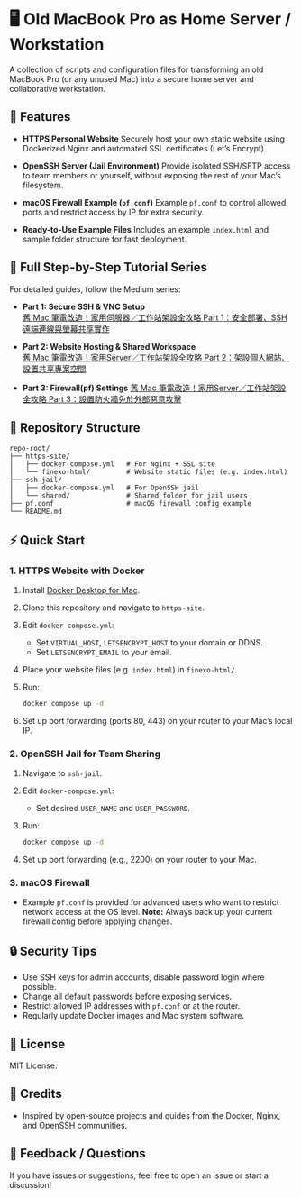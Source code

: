 # 🖥️ Old MacBook Pro as Home Server / Workstation

A collection of scripts and configuration files for transforming an old MacBook Pro (or any unused Mac) into a secure home server and collaborative workstation.

## 🚀 Features

* **HTTPS Personal Website**
  Securely host your own static website using Dockerized Nginx and automated SSL certificates (Let’s Encrypt).

* **OpenSSH Server (Jail Environment)**
  Provide isolated SSH/SFTP access to team members or yourself, without exposing the rest of your Mac’s filesystem.

* **macOS Firewall Example (`pf.conf`)**
  Example `pf.conf` to control allowed ports and restrict access by IP for extra security.

* **Ready-to-Use Example Files**
  Includes an example `index.html` and sample folder structure for fast deployment.

## 📖 Full Step-by-Step Tutorial Series

For detailed guides, follow the Medium series:

- **Part 1: Secure SSH & VNC Setup**  
  [舊 Mac 筆電改造！家用伺服器／工作站架設全攻略 Part 1：安全部署、SSH 遠端連線與螢幕共享實作](https://medium.com/@madiba-riddim/%E8%88%8A-mac-%E7%AD%86%E9%9B%BB%E6%94%B9%E9%80%A0-%E5%AE%B6%E7%94%A8%E4%BC%BA%E6%9C%8D%E5%99%A8-%E5%B7%A5%E4%BD%9C%E7%AB%99%E6%9E%B6%E8%A8%AD%E5%85%A8%E6%94%BB%E7%95%A5-part-1-%E5%AE%89%E5%85%A8%E9%83%A8%E7%BD%B2-ssh-%E9%81%A0%E7%AB%AF%E9%80%A3%E7%B7%9A%E8%88%87%E8%9E%A2%E5%B9%95%E5%85%B1%E4%BA%AB%E5%AF%A6%E4%BD%9C-30743ddcf522)

- **Part 2: Website Hosting & Shared Workspace**  
  [舊 Mac 筆電改造！家用Server／工作站架設全攻略 Part 2：架設個人網站、設置共享專案空間](https://medium.com/@madiba-riddim/%E8%88%8A-mac-%E7%AD%86%E9%9B%BB%E6%94%B9%E9%80%A0-%E5%AE%B6%E7%94%A8server-%E5%B7%A5%E4%BD%9C%E7%AB%99%E6%9E%B6%E8%A8%AD%E5%85%A8%E6%94%BB%E7%95%A5-part-2-%E6%9E%B6%E8%A8%AD%E5%80%8B%E4%BA%BA%E7%B6%B2%E7%AB%99-%E8%A8%AD%E7%BD%AE%E5%85%B1%E4%BA%AB%E5%B0%88%E6%A1%88%E7%A9%BA%E9%96%93-8e9fc42f7337)

- **Part 3: Firewall(pf) Settings**
   [舊 Mac 筆電改造！家用Server／工作站架設全攻略 Part 3：設置防火牆免於外部惡意攻擊](https://medium.com/@madiba-riddim/舊-mac-筆電改造-家用server-工作站架設全攻略-part-3-設置防火牆免於外部惡意攻擊-b88a38fdbb7b)
## 📂 Repository Structure

```text
repo-root/
├── https-site/
│   ├── docker-compose.yml   # For Nginx + SSL site
│   └── finexo-html/         # Website static files (e.g. index.html)
├── ssh-jail/
│   ├── docker-compose.yml   # For OpenSSH jail
│   └── shared/              # Shared folder for jail users
├── pf.conf                  # macOS firewall config example
└── README.md
```

## ⚡ Quick Start

### 1. HTTPS Website with Docker

1. Install [Docker Desktop for Mac](https://docs.docker.com/desktop/install/mac/).
2. Clone this repository and navigate to `https-site`.
3. Edit `docker-compose.yml`:

   * Set `VIRTUAL_HOST`, `LETSENCRYPT_HOST` to your domain or DDNS.
   * Set `LETSENCRYPT_EMAIL` to your email.
4. Place your website files (e.g. `index.html`) in `finexo-html/`.
5. Run:

   ```bash
   docker compose up -d
   ```
6. Set up port forwarding (ports 80, 443) on your router to your Mac’s local IP.

### 2. OpenSSH Jail for Team Sharing

1. Navigate to `ssh-jail`.
2. Edit `docker-compose.yml`:

   * Set desired `USER_NAME` and `USER_PASSWORD`.
3. Run:

   ```bash
   docker compose up -d
   ```
4. Set up port forwarding (e.g., 2200) on your router to your Mac.

### 3. macOS Firewall

* Example `pf.conf` is provided for advanced users who want to restrict network access at the OS level.
  **Note:** Always back up your current firewall config before applying changes.

## 🔒 Security Tips

* Use SSH keys for admin accounts, disable password login where possible.
* Change all default passwords before exposing services.
* Restrict allowed IP addresses with `pf.conf` or at the router.
* Regularly update Docker images and Mac system software.

## 📝 License

MIT License.

## 🙌 Credits

* Inspired by open-source projects and guides from the Docker, Nginx, and OpenSSH communities.

## 💬 Feedback / Questions

If you have issues or suggestions, feel free to open an issue or start a discussion!

